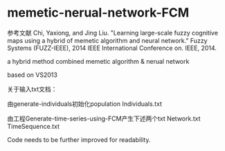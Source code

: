 # memetic-nerual-network-FCM

参考文献
Chi, Yaxiong, and Jing Liu. "Learning large-scale fuzzy cognitive maps using a hybrid of memetic algorithm and neural network."
Fuzzy Systems (FUZZ-IEEE), 2014 IEEE International Conference on. IEEE, 2014.

a hybrid method combined memetic algorithm & nerual network

based on VS2013

关于输入txt文档：

由generate-individuals初始化population
Individuals.txt 

由工程Generate-time-series-using-FCM产生下述两个txt
Network.txt
TimeSequence.txt

Code needs to be further improved for readability.
